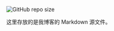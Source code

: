 
![GitHub repo size](https://img.shields.io/github/repo-size/kaiserwilheim/blog-markdown?style=for-the-badge)

这里存放的是我博客的 Markdown 源文件。
